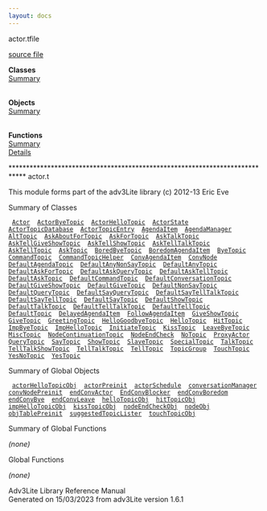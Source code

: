 ```yaml
---
layout: docs
---
```

<span class="title">actor.t</span><span class="type">file</span>

[source file](../source/actor.t.html)

**Classes**  
[Summary](#_ClassSummary_)  
 

**Objects**  
[Summary](#_ObjectSummary_)  
 

**Functions**  
[Summary](#_FunctionSummary_)  
[Details](#_Functions_)

<div class="fdesc">

\*\*\*\*\*\*\*\*\*\*\*\*\*\*\*\*\*\*\*\*\*\*\*\*\*\*\*\*\*\*\*\*\*\*\*\*\*\*\*\*\*\*\*\*\*\*\*\*\*\*\*\*\*\*\*\*\*\*\*\*\*\*\*\*\*\*\*\*\*\*\*\*\*\*\*\*
actor.t

This module forms part of the adv3Lite library (c) 2012-13 Eric Eve

</div>

<span id="_ClassSummary_"></span>

<div class="mjhd">

<span class="hdln">Summary of Classes</span>  

</div>

` `[`Actor`](../object/Actor.html)`  `[`ActorByeTopic`](../object/ActorByeTopic.html)`  `[`ActorHelloTopic`](../object/ActorHelloTopic.html)`  `[`ActorState`](../object/ActorState.html)`  `[`ActorTopicDatabase`](../object/ActorTopicDatabase.html)`  `[`ActorTopicEntry`](../object/ActorTopicEntry.html)`  `[`AgendaItem`](../object/AgendaItem.html)`  `[`AgendaManager`](../object/AgendaManager.html)`  `[`AltTopic`](../object/AltTopic.html)`  `[`AskAboutForTopic`](../object/AskAboutForTopic.html)`  `[`AskForTopic`](../object/AskForTopic.html)`  `[`AskTalkTopic`](../object/AskTalkTopic.html)`  `[`AskTellGiveShowTopic`](../object/AskTellGiveShowTopic.html)`  `[`AskTellShowTopic`](../object/AskTellShowTopic.html)`  `[`AskTellTalkTopic`](../object/AskTellTalkTopic.html)`  `[`AskTellTopic`](../object/AskTellTopic.html)`  `[`AskTopic`](../object/AskTopic.html)`  `[`BoredByeTopic`](../object/BoredByeTopic.html)`  `[`BoredomAgendaItem`](../object/BoredomAgendaItem.html)`  `[`ByeTopic`](../object/ByeTopic.html)`  `[`CommandTopic`](../object/CommandTopic.html)`  `[`CommandTopicHelper`](../object/CommandTopicHelper.html)`  `[`ConvAgendaItem`](../object/ConvAgendaItem.html)`  `[`ConvNode`](../object/ConvNode.html)`  `[`DefaultAgendaTopic`](../object/DefaultAgendaTopic.html)`  `[`DefaultAnyNonSayTopic`](../object/DefaultAnyNonSayTopic.html)`  `[`DefaultAnyTopic`](../object/DefaultAnyTopic.html)`  `[`DefaultAskForTopic`](../object/DefaultAskForTopic.html)`  `[`DefaultAskQueryTopic`](../object/DefaultAskQueryTopic.html)`  `[`DefaultAskTellTopic`](../object/DefaultAskTellTopic.html)`  `[`DefaultAskTopic`](../object/DefaultAskTopic.html)`  `[`DefaultCommandTopic`](../object/DefaultCommandTopic.html)`  `[`DefaultConversationTopic`](../object/DefaultConversationTopic.html)`  `[`DefaultGiveShowTopic`](../object/DefaultGiveShowTopic.html)`  `[`DefaultGiveTopic`](../object/DefaultGiveTopic.html)`  `[`DefaultNonSayTopic`](../object/DefaultNonSayTopic.html)`  `[`DefaultQueryTopic`](../object/DefaultQueryTopic.html)`  `[`DefaultSayQueryTopic`](../object/DefaultSayQueryTopic.html)`  `[`DefaultSayTellTalkTopic`](../object/DefaultSayTellTalkTopic.html)`  `[`DefaultSayTellTopic`](../object/DefaultSayTellTopic.html)`  `[`DefaultSayTopic`](../object/DefaultSayTopic.html)`  `[`DefaultShowTopic`](../object/DefaultShowTopic.html)`  `[`DefaultTalkTopic`](../object/DefaultTalkTopic.html)`  `[`DefaultTellTalkTopic`](../object/DefaultTellTalkTopic.html)`  `[`DefaultTellTopic`](../object/DefaultTellTopic.html)`  `[`DefaultTopic`](../object/DefaultTopic.html)`  `[`DelayedAgendaItem`](../object/DelayedAgendaItem.html)`  `[`FollowAgendaItem`](../object/FollowAgendaItem.html)`  `[`GiveShowTopic`](../object/GiveShowTopic.html)`  `[`GiveTopic`](../object/GiveTopic.html)`  `[`GreetingTopic`](../object/GreetingTopic.html)`  `[`HelloGoodbyeTopic`](../object/HelloGoodbyeTopic.html)`  `[`HelloTopic`](../object/HelloTopic.html)`  `[`HitTopic`](../object/HitTopic.html)`  `[`ImpByeTopic`](../object/ImpByeTopic.html)`  `[`ImpHelloTopic`](../object/ImpHelloTopic.html)`  `[`InitiateTopic`](../object/InitiateTopic.html)`  `[`KissTopic`](../object/KissTopic.html)`  `[`LeaveByeTopic`](../object/LeaveByeTopic.html)`  `[`MiscTopic`](../object/MiscTopic.html)`  `[`NodeContinuationTopic`](../object/NodeContinuationTopic.html)`  `[`NodeEndCheck`](../object/NodeEndCheck.html)`  `[`NoTopic`](../object/NoTopic.html)`  `[`ProxyActor`](../object/ProxyActor.html)`  `[`QueryTopic`](../object/QueryTopic.html)`  `[`SayTopic`](../object/SayTopic.html)`  `[`ShowTopic`](../object/ShowTopic.html)`  `[`SlaveTopic`](../object/SlaveTopic.html)`  `[`SpecialTopic`](../object/SpecialTopic.html)`  `[`TalkTopic`](../object/TalkTopic.html)`  `[`TellTalkShowTopic`](../object/TellTalkShowTopic.html)`  `[`TellTalkTopic`](../object/TellTalkTopic.html)`  `[`TellTopic`](../object/TellTopic.html)`  `[`TopicGroup`](../object/TopicGroup.html)`  `[`TouchTopic`](../object/TouchTopic.html)`  `[`YesNoTopic`](../object/YesNoTopic.html)`  `[`YesTopic`](../object/YesTopic.html)`  `
<span id="_ObjectSummary_"></span>

<div class="mjhd">

<span class="hdln">Summary of Global Objects</span>  

</div>

` `[`actorHelloTopicObj`](../object/actorHelloTopicObj.html)`  `[`actorPreinit`](../object/actorPreinit.html)`  `[`actorSchedule`](../object/actorSchedule.html)`  `[`conversationManager`](../object/conversationManager.html)`  `[`convNodePreinit`](../object/convNodePreinit.html)`  `[`endConvActor`](../object/endConvActor.html)`  `[`EndConvBlocker`](../object/EndConvBlocker.html)`  `[`endConvBoredom`](../object/endConvBoredom.html)`  `[`endConvBye`](../object/endConvBye.html)`  `[`endConvLeave`](../object/endConvLeave.html)`  `[`helloTopicObj`](../object/helloTopicObj.html)`  `[`hitTopicObj`](../object/hitTopicObj.html)`  `[`impHelloTopicObj`](../object/impHelloTopicObj.html)`  `[`kissTopicObj`](../object/kissTopicObj.html)`  `[`nodeEndCheckObj`](../object/nodeEndCheckObj.html)`  `[`nodeObj`](../object/nodeObj.html)`  `[`objTablePreinit`](../object/objTablePreinit.html)`  `[`suggestedTopicLister`](../object/suggestedTopicLister.html)`  `[`touchTopicObj`](../object/touchTopicObj.html)`  `
<span id="FunctionSummary_"></span>

<div class="mjhd">

<span class="hdln">Summary of Global Functions</span>  

</div>

*(none)* <span id="_Functions_"></span>

<div class="mjhd">

<span class="hdln">Global Functions</span>  

</div>

*(none)*

<div class="ftr">

Adv3Lite Library Reference Manual  
Generated on 15/03/2023 from adv3Lite version 1.6.1

</div>
